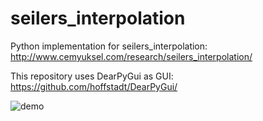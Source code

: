 # seilers_interpolation
Python implementation for seilers_interpolation: http://www.cemyuksel.com/research/seilers_interpolation/

This repository uses DearPyGui as GUI: https://github.com/hoffstadt/DearPyGui/

![demo](https://github.com/user-attachments/assets/cbb90489-075f-4b72-8b49-2a81075c2996)